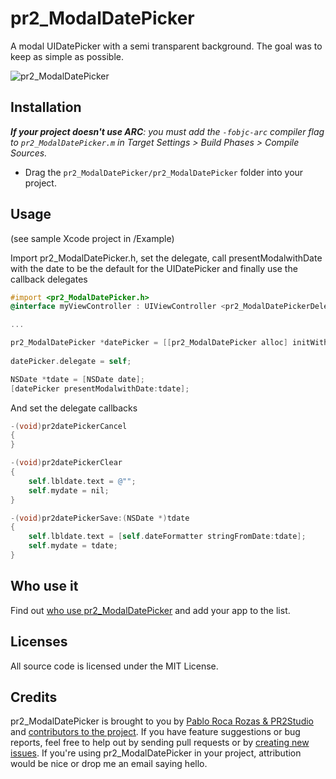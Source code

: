 
# pr2_ModalDatePicker

A modal UIDatePicker with a semi transparent background. The goal was to keep as simple as possible.

![pr2_ModalDatePicker](http://img84.imageshack.us/img84/262/pr2modaldatepicker.png)


## Installation

_**If your project doesn't use ARC**: you must add the `-fobjc-arc` compiler flag to `pr2_ModalDatePicker.m` in Target Settings > Build Phases > Compile Sources._

* Drag the `pr2_ModalDatePicker/pr2_ModalDatePicker` folder into your project.

## Usage

(see sample Xcode project in /Example)

Import pr2_ModalDatePicker.h, set the delegate, call presentModalwithDate with the date to be the default for the UIDatePicker and finally use the callback delegates

```objective-c
#import <pr2_ModalDatePicker.h>
@interface myViewController : UIViewController <pr2_ModalDatePickerDelegate>

...

pr2_ModalDatePicker *datePicker = [[pr2_ModalDatePicker alloc] initWithNibName:@"pr2_ModalDatePicker" bundle:nil];
	
datePicker.delegate = self;

NSDate *tdate = [NSDate date];
[datePicker presentModalwithDate:tdate];
```

And set the delegate callbacks


```objective-c
-(void)pr2datePickerCancel
{
}

-(void)pr2datePickerClear
{
	self.lbldate.text = @"";
	self.mydate = nil;
}

-(void)pr2datePickerSave:(NSDate *)tdate
{
	self.lbldate.text = [self.dateFormatter stringFromDate:tdate];
	self.mydate = tdate;
}
```

## Who use it

Find out [who use pr2_ModalDatePicker](https://github.com/pabloroca/pr2_ModalDatePicker/wiki/Who-Use-pr2_ModalDatePicker) and add your app to the list.

## Licenses

All source code is licensed under the MIT License.

## Credits

pr2_ModalDatePicker is brought to you by [Pablo Roca Rozas & PR2Studio](http://www.pr2studio.com) and [contributors to the project](https://github.com/pabloroca/pr2_ModalDatePicker/contributors). If you have feature suggestions or bug reports, feel free to help out by sending pull requests or by [creating new issues](https://github.com/pabloroca/pr2_ModalDatePicker/issues/new). If you're using pr2_ModalDatePicker in your project, attribution would be nice or drop me an email saying hello.
